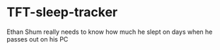 # TFT-sleep-tracker
Ethan Shum really needs to know how much he slept on days when he passes out on his PC
